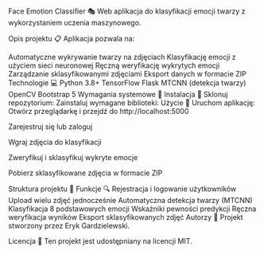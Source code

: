 Face Emotion Classifier 🎭
Web aplikacja do klasyfikacji emocji twarzy z wykorzystaniem uczenia maszynowego.

Opis projektu 📋
Aplikacja pozwala na:

Automatyczne wykrywanie twarzy na zdjęciach
Klasyfikację emocji z użyciem sieci neuronowej
Ręczną weryfikację wykrytych emocji
Zarządzanie sklasyfikowanymi zdjęciami
Eksport danych w formacie ZIP
Technologie 💻
Python 3.8+
TensorFlow
Flask
MTCNN (detekcja twarzy)
OpenCV
Bootstrap 5
Wymagania systemowe 🔧
Instalacja 🚀
Sklonuj repozytorium:
Zainstaluj wymagane biblioteki:
Użycie 📱
Uruchom aplikację:
Otwórz przeglądarkę i przejdź do http://localhost:5000

Zarejestruj się lub zaloguj

Wgraj zdjęcia do klasyfikacji

Zweryfikuj i sklasyfikuj wykryte emocje

Pobierz sklasyfikowane zdjęcia w formacie ZIP

Struktura projektu 📁
Funkcje 🔍
Rejestracja i logowanie użytkowników
Upload wielu zdjęć jednocześnie
Automatyczna detekcja twarzy (MTCNN)
Klasyfikacja 8 podstawowych emocji
Wskaźniki pewności predykcji
Ręczna weryfikacja wyników
Eksport sklasyfikowanych zdjęć
Autorzy 👥
Projekt stworzony przez Eryk Gardzielewski.

Licencja 📄
Ten projekt jest udostępniany na licencji MIT.
